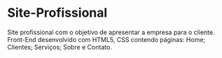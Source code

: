 # Site-Profissional
Site profissional com o objetivo de apresentar a empresa para o cliente. Front-End desenvolvido com HTML5, CSS contendo páginas: Home; Clientes;  Serviços; Sobre e Contato.
